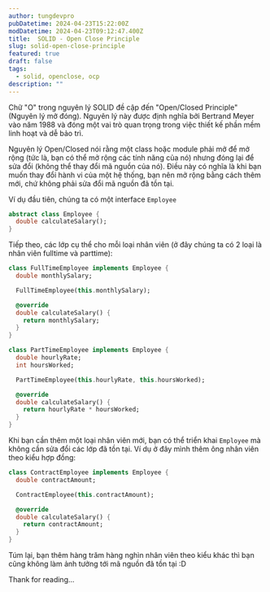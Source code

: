 ```yaml
---
author: tungdevpro
pubDatetime: 2024-04-23T15:22:00Z
modDatetime: 2024-04-23T09:12:47.400Z
title:  SOLID - Open Close Principle
slug: solid-open-close-principle
featured: true
draft: false
tags:
  - solid, openclose, ocp
description: ""
---
```


Chữ "O" trong nguyên lý SOLID đề cập đến "Open/Closed Principle" (Nguyên lý mở đóng). Nguyên lý này được định nghĩa bởi Bertrand Meyer vào năm 1988 và đóng một vai trò quan trọng trong việc thiết kế phần mềm linh hoạt và dễ bảo trì.

Nguyên lý Open/Closed nói rằng một class hoặc module phải mở để mở rộng (tức là, bạn có thể mở rộng các tính năng của nó) nhưng đóng lại để sửa đổi (không thể thay đổi mã nguồn của nó). Điều này có nghĩa là khi bạn muốn thay đổi hành vi của một hệ thống, bạn nên mở rộng bằng cách thêm mới, chứ không phải sửa đổi mã nguồn đã tồn tại.

Ví dụ đầu tiên, chúng ta có một interface `Employee`

```dart
abstract class Employee {
  double calculateSalary();
}
```

Tiếp theo, các lớp cụ thể cho mỗi loại nhân viên (ở đây chúng ta có 2 loại là nhân viên fulltime và parttime):

```dart
class FullTimeEmployee implements Employee {
  double monthlySalary;

  FullTimeEmployee(this.monthlySalary);

  @override
  double calculateSalary() {
    return monthlySalary;
  }
}

class PartTimeEmployee implements Employee {
  double hourlyRate;
  int hoursWorked;

  PartTimeEmployee(this.hourlyRate, this.hoursWorked);

  @override
  double calculateSalary() {
    return hourlyRate * hoursWorked;
  }
}
```

Khi bạn cần thêm một loại nhân viên mới, bạn có thể triển khai `Employee` mà không cần sửa đổi các lớp đã tồn tại. Ví dụ ở đây mình thêm ông nhân viên theo kiểu hợp đồng:

```dart
class ContractEmployee implements Employee {
  double contractAmount;

  ContractEmployee(this.contractAmount);

  @override
  double calculateSalary() {
    return contractAmount;
  }
}
```

Túm lại, bạn thêm hàng trăm hàng nghìn nhân viên theo kiểu khác thì bạn cũng không làm ảnh tưởng tới mã nguồn đã tồn tại :D

Thank for reading...
